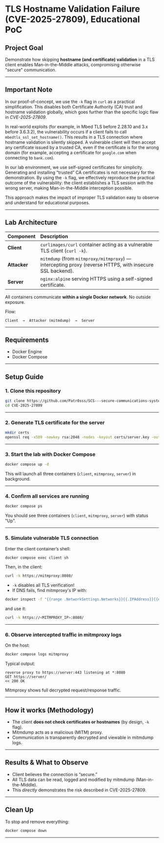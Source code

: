 # TLS Hostname Validation Failure (CVE-2025-27809), Educational PoC


## Project Goal

Demonstrate how skipping **hostname (and certificate) validation** in a TLS client enables Man-in-the-Middle attacks, compromising otherwise "secure" communication.

***

## Important Note

In our proof-of-concept, we use the `-k` flag in `curl` as a practical simplification. This disables both Certificate Authority (CA) trust and hostname validation globally, which goes further than the specific logic flaw in *CVE-2025-27809*.

In real-world exploits (for example, in Mbed TLS before 2.28.10 and 3.x before 3.6.3.2), the vulnerability occurs if a client fails to call `mbedtls_ssl_set_hostname()`. This results in a TLS connection where hostname validation is silently skipped. A vulnerable client will then accept any certificate issued by a trusted CA, even if the certificate is for the wrong domain (for example, accepting a certificate for `google.com` when connecting to `bank.com`).

In our lab environment, we use self-signed certificates for simplicity. Generating and installing “trusted” CA certificates is not necessary for the demonstration. By using the `-k` flag, we effectively reproduce the practical outcome of the vulnerability: the client establishes a TLS session with the wrong server, making Man-in-the-Middle interception possible.

This approach makes the impact of improper TLS validation easy to observe and understand for educational purposes.

***

## Lab Architecture

| Component | Description |
| :-- | :-- |
| **Client** | `curlimages/curl` container acting as a vulnerable TLS client (`curl -k`). |
| **Attacker** | `mitmdump` (from `mitmproxy/mitmproxy`) — intercepting proxy (reverse HTTPS, with insecure SSL backend). |
| **Server** | `nginx:alpine` serving HTTPS using a self-signed certificate. |

All containers communicate **within a single Docker network**. No outside exposure.

Flow:

```
Client  →  Attacker (mitmdump)  →  Server
```


***

## Requirements

- Docker Engine
- Docker Compose

***

## Setup Guide

### 1. Clone this repository

```bash
git clone https://github.com/Patr0sss/SCS---secure-communications-systems.git
cd CVE-2025-27809
```


***

### 2. Generate TLS certificate for the server

```bash
mkdir certs
openssl req -x509 -newkey rsa:2048 -nodes -keyout certs/server.key -out certs/server.crt -days 3 -subj "/C=PL/ST=Test/L=Test/O=Lab/CN=server"
```


***

### 3. Start the lab with Docker Compose

```bash
docker compose up -d
```

This will launch all three containers (`client`, `mitmproxy`, `server`) in background.

***

### 4. Confirm all services are running

```bash
docker compose ps
```

You should see three containers (`client`, `mitmproxy`, `server`) with status "Up".

***

### 5. Simulate vulnerable TLS connection

Enter the client container’s shell:

```bash
docker compose exec client sh
```

Then, in the client:

```sh
curl -k https://mitmproxy:8080/
```

- `-k` disables all TLS verification!
- If DNS fails, find mitmproxy's IP with:

```bash
docker inspect -f "{{range .NetworkSettings.Networks}}{{.IPAddress}}{{end}}" mitm-mitmproxy-1
```

and use it:

```sh
curl -k https://<MITMPROXY_IP>:8080/
```


***

### 6. Observe intercepted traffic in mitmproxy logs

On the host:

```bash
docker compose logs mitmproxy
```

Typical output:

```
reverse proxy to https://server:443 listening at *:8080
GET https://server/
<< 200 OK
```

Mitmproxy shows full decrypted request/response traffic.

***

## How it works (Methodology)

- The client **does not check certificates or hostnames** (by design, `-k` flag).
- Mitmdump acts as a malicious (MITM) proxy.
- Communication is transparently decrypted and viewable in mitmdump logs.

***

## Results \& What to Observe

- Client believes the connection is “secure.”
- All TLS data can be read, logged and modified by mitmdump (Man-in-the-Middle).
- This *directly* demonstrates the risk described in CVE-2025-27809.

***

## Clean Up

To stop and remove everything:

```bash
docker compose down
```


***

